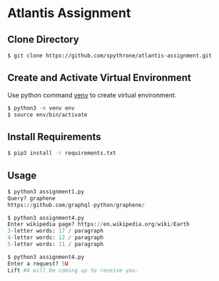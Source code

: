 # Atlantis Assignment




## Clone Directory

```bash
$ git clone https://github.com/spythrone/atlantis-assignment.git
```


## Create and Activate Virtual Environment

Use python command [venv](https://docs.python.org/3/library/venv.html) to create virtual environment.

```bash
$ python3 -m venv env
$ source env/bin/activate
```


## Install Requirements

```bash
$ pip3 install -r requirements.txt
```

## Usage

```python
$ python3 assignment1.py
Query? graphene 
https://github.com/graphql-python/graphene/

$ python3 assignment4.py
Enter wikipedia page? https://en.wikipedia.org/wiki/Earth
3-letter words: 17 / paragraph
4-letter words: 12 / paragraph
5-letter words: 11 / paragraph

$ python3 assignment4.py
Enter a request? 5U
Lift #4 will be coming up to receive you.
```
